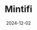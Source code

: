 ---  
layout: startup_page  
title: "Mintifi"  
id: "mintifi.com"  
permalink: "/mintifimintifi.com12022024/"  
website: "https://www.mintifi.com/"  
funding_round: "Equity"  
funding_amount: "$80M"  
investors: "Prosus, Premji Invest, Norwest Venture Partners, Elevation Capital, International Finance Corporation"  
about: "Mintifi is a leading supply chain finance fintech in India. It provides a financing platform to streamline and optimize supply chain operations. The company has raised significant funding, highlighting investor confidence in its innovative approach to supply chain finance."  
markets: "Fintech, Supply Chain Finance"  
hq: "Mumbai, Maharashtra, India"  
founded_year: "2017"  
linkedin: "https://www.linkedin.com/company/mintifi"  
twitter: "https://twitter.com/MintifiPL"  
instagram: "https://www.instagram.com/mintifi.pvt.ltd/"  
facebook: "https://www.facebook.com/officialmintifi"  
crunchbase: "https://www.crunchbase.com/organization/mintifi"  
pitchbook: "https://pitchbook.com/profiles/company/227661-94"  

date_display: "02-Dec-2024"  
date: "2024-12-02"

# SEO Optimization  
meta_title: "Mintifi - Equity Funding ($80M)"  
meta_description: "Mintifi, Mintifi is a leading supply chain finance fintech in India. It provides a financing platform to streamline and optimize supply chain operations. The c..."  
meta_keywords: "Mintifi, Fintech, Supply Chain Finance, Equity funding"  
canonical_url: "https://startup.projectstartups.com/mintifimintifi.com12022024/"  
---